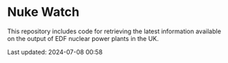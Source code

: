 # Nuke Watch

This repository includes code for retrieving the latest information available on the output of EDF nuclear power plants in the UK.

Last updated: 2024-07-08 00:58